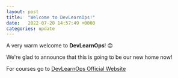 ```yaml
---
layout: post
title:  "Welcome to DevLearnOps!"
date:   2022-07-20 14:57:49 +0000
categories: update
---
```


A very warm welcome to **DevLearnOps**! 😊

We're glad to announce that this is going to be our new home now!

For courses go to [DevLearnOps Official Website](https://devlearnops.com)
